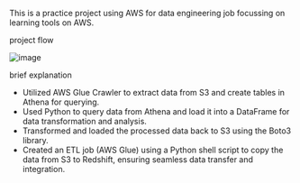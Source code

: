 This is a practice project using AWS for data engineering job focussing on learning tools on AWS.

project flow

![image](https://github.com/Chutchanan/AWS_DE_1/assets/134831110/1977dfc3-c051-4a8d-bd86-23e66cc7dabd)

brief explanation
- Utilized AWS Glue Crawler to extract data from S3 and create tables in Athena for querying.
- Used Python to query data from Athena and load it into a DataFrame for data transformation and analysis.
- Transformed and loaded the processed data back to S3 using the Boto3 library.
- Created an ETL job (AWS Glue) using a Python shell script to copy the data from S3 to Redshift, ensuring seamless data transfer and integration.
